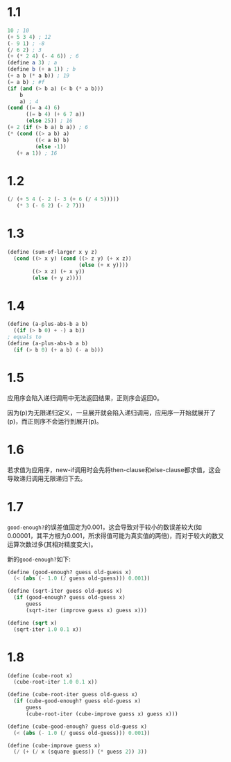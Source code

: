 # 1.1

```scheme
10 ; 10
(+ 5 3 4) ; 12
(- 9 1) ; -8
(/ 6 2) ; 3
(+ (* 2 4) (- 4 6)) ; 6
(define a 3) ; a
(define b (+ a 1)) ; b
(+ a b (* a b)) ; 19
(= a b) ; #f
(if (and (> b a) (< b (* a b)))
    b
    a) ; 4
(cond ((= a 4) 6)
      ((= b 4) (+ 6 7 a))
      (else 25)) ; 16
(+ 2 (if (> b a) b a)) ; 6
(* (cond ((> a b) a)
         ((< a b) b)
         (else -1))
   (+ a 1)) ; 16
```

# 1.2

```scheme
(/ (+ 5 4 (- 2 (- 3 (+ 6 (/ 4 5)))))
   (* 3 (- 6 2) (- 2 7)))
```

# 1.3

```scheme
(define (sum-of-larger x y z)
  (cond ((> x y) (cond ((> z y) (+ x z))
                       (else (+ x y))))
        ((> x z) (+ x y))
        (else (+ y z))))
```

# 1.4

```scheme
(define (a-plus-abs-b a b) 
  ((if (> b 0) + -) a b))
; equals to
(define (a-plus-abs-b a b)
  (if (> b 0) (+ a b) (- a b)))
```

# 1.5

应用序会陷入递归调用中无法返回结果，正则序会返回0。

因为(p)为无限递归定义，一旦展开就会陷入递归调用，应用序一开始就展开了(p)，而正则序不会运行到展开(p)。

# 1.6

若求值为应用序，new-if调用时会先将then-clause和else-clause都求值，这会导致递归调用无限递归下去。

# 1.7

`good-enough?`的误差值固定为0.001，这会导致对于较小的数误差较大(如0.00001，其平方根为0.001，所求得值可能为真实值的两倍)，而对于较大的数又运算次数过多(其相对精度变大)。

新的`good-enough?`如下:

```scheme
(define (good-enough? guess old-guess x)
  (< (abs (- 1.0 (/ guess old-guess))) 0.001))

(define (sqrt-iter guess old-guess x)
  (if (good-enough? guess old-guess x)
      guess
      (sqrt-iter (improve guess x) guess x)))

(define (sqrt x)
  (sqrt-iter 1.0 0.1 x))
```

# 1.8

```scheme
(define (cube-root x)
  (cube-root-iter 1.0 0.1 x))

(define (cube-root-iter guess old-guess x)
  (if (cube-good-enough? guess old-guess x)
      guess
      (cube-root-iter (cube-improve guess x) guess x)))

(define (cube-good-enough? guess old-guess x)
  (< (abs (- 1.0 (/ guess old-guess))) 0.001))

(define (cube-improve guess x)
  (/ (+ (/ x (square guess)) (* guess 2)) 3))
```
